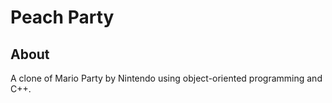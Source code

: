# Peach Party

## About

A clone of Mario Party by Nintendo using object-oriented programming and C++.
